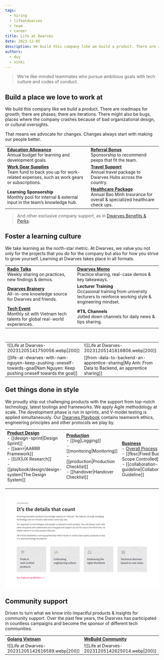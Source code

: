 ```yaml
---
tags:
  - hiring
  - lifeatdwarves
  - team
  - career
title: Life at Dwarves
date: 2023-12-05
description: We build this company like we build a product. There are roadmaps for growth; there are phases; there are iterations. There might also be bugs, places where the company crashes because of bad organizational design, or cultural oversights.
authors:
  - duy
  - nikki
---
```


> We're like-minded teammates who pursue ambitious goals with tech culture and codes of conduct.

## Build a place we love to work at
We build this company like we build a product. There are roadmaps for growth; there are phases; there are iterations. There might also be bugs, places where the company crashes because of bad organizational design, or cultural oversights.

That means we advocate for changes. Changes always start with making our people better.

|                                                                                                                                                                                                                    |                                                                                                                                                                                                 |
| ------------------------------------------------------------------------------------------------------------------------------------------------------------------------------------------------------------------ | ----------------------------------------------------------------------------------------------------------------------------------------------------------------------------------------------- |
| **[Education Allowance](https://github.com/dwarvesf/handbook/blob/master/benefits-and-perks.md#continuing-education-allowance-cea)**<br>Annual budget for learning and development goals.                          | **[Referral Bonus](https://github.com/dwarvesf/handbook/blob/master/benefits-and-perks.md#employee-referral-bonus)**<br>Sponsorship to recommend peeps that fit the team.                       |
| **[Work Gear Supplies](https://github.com/dwarvesf/handbook/blob/master/benefits-and-perks.md#work-supplies-expense)**<br>Team fund to back you up for work-related expenses, such as work gears or subscriptions. | **[Travel Support](https://github.com/dwarvesf/handbook/blob/master/benefits-and-perks.md#flight-tickets-to-dwarves-hubs)**<br>Annual travel package to Dwarves Hubs across the country.        |
| **Learning Sponsorship**<br>Monthly pool for internal & external input in the team’s knowledge hub.                                                                                                                | **[Healthcare Package](https://github.com/dwarvesf/handbook/blob/master/benefits-and-perks.md#annual-healthcare)**<br>Annual Bao Minh Insurance for overall & specialized healthcare check ups. |

> And other exclusive company support, as in [Dwarves Benefits & Perks](https://github.com/dwarvesf/handbook/blob/master/benefits-and-perks.md).

## Foster a learning culture
We take learning as the north-star metric. At Dwarves, we value you not only for the projects that you do for the company but also for how you strive to grow yourself. Learning at Dwarves takes place in all formats.

|                                                                                                                                                                             |                                                                                                                                                                     |
| --------------------------------------------------------------------------------------------------------------------------------------------------------------------------- | ------------------------------------------------------------------------------------------------------------------------------------------------------------------- |
| **[Radio Talks](https://www.youtube.com/channel/UC_SyzGLf6wiqctQFsRI_frw)**<br>Weekly sharing on practices, new findings & demos.                                           | [**Dwarves Memo**](https://memo.d.foundation/Data-Analyst-in-Retail-Trading-e92fe7d046a548d782ddec4fac57f61e)<br>Practice sharing, real-case demos & key takeaways. |
| **[Dwarves Brainery](http://brain.d.foundation/)**<br>All-in-one knowledge source for Dwarves and friends.                                                                  | **Lecturer Training**<br>Occasional training from university lecturers to reinforce working style & engineering mindset.                                            |
| **[Tech Event](https://open.spotify.com/show/7iHr4TuMBhc2LZhLn0YFoI?si=be4abf7312fe44e1&nd=1)**<br>Monthly sit with Vietnam tech talents for global real-world experiences. | **#TIL Channels**<br>Jotted down channels for daily news & tips sharing.                                                                                            |

<br>

|                                                                                                                          |                                                                                                     |                                                                            |
| ------------------------------------------------------------------------------------------------------------------------ | --------------------------------------------------------------------------------------------------- | -------------------------------------------------------------------------- |
| ![[Life at Dwarves-20231205141750056.webp\|200]]                                                                         | ![[Life at Dwarves-20231205141816806.webp\|200]]                                                    | ![[Life at Dwarves-20231205141835285.webp\|200]]                           |
| [[life-at-dwarves-with-nam-nguyen-keep-pushing-oneself-towards-goal\|Nam Nguyen: Keep pushing oneself towards the goal]] | [[from-data-to-backend-an-apprentice-sharing\|My Anh: From Data to Backend, an apprentice sharing]] | [[life-at-dwarves-with-hieu-vu\|Hieu Vu: Python, Java or NodeJS? Golang!]] |

## Get things done in style
We proudly ship out challenging products with the support from top-notch technology, latest toolings and frameworks. We apply Agile methodology at scale. The development phase is run in sprints, and V-model testing is applied simultaneously. Our [Dwarves Playbook](https://github.com/dwarvesf/playbook) contains teamwork ethics, engineering principles and other protocols we play by.

|                                                                                                                                                                                                                                            |                                                                                                                                                                                                                 |                                                                                                                                                                                                                                                                   |                                                                                                                                                                                                                                                                  |
| ------------------------------------------------------------------------------------------------------------------------------------------------------------------------------------------------------------------------------------------ | --------------------------------------------------------------------------------------------------------------------------------------------------------------------------------------------------------------- | ----------------------------------------------------------------------------------------------------------------------------------------------------------------------------------------------------------------------------------------------------------------- | ---------------------------------------------------------------------------------------------------------------------------------------------------------------------------------------------------------------------------------------------------------------- |
| **[Product Design](https://github.com/dwarvesf/playbook#product-design)**<br>- [[design-sprint\|Design Sprint]]<br>- [[aarrr\|AARRR Framework]]<br>- [[UX\|UX Research]]<br>- [[playbook/design/design-system\|The Design System]]<br><br> | [**Production**](https://github.com/dwarvesf/playbook#production)<br>- [[log\|Logging]]<br>- [[monitoring\|Monitoring]]<br>- [[production\|Production Checklist]]<br>- [[handover\|Handover Checklist]]<br><br> | [**Business**](https://github.com/dwarvesf/playbook#business)<br>- [Overall Process](https://github.com/dwarvesf/playbook/blob/master/business/README.md)<br>- [[fbsc\|Fixed Budget, Scope Controlled]]<br>- [[collaboration-guideline\|Collaboration Guideline]] | [**Developing**](https://github.com/dwarvesf/playbook#developing)<br>- [Setup](https://github.com/dwarvesf/playbook#setup)<br>- [Practices](https://github.com/dwarvesf/playbook#practices)<br>- [Platforms](https://github.com/dwarvesf/playbook#platforms)<br> |

![](assets/life-at-dwarves-20231205142525518.webp)

## Community support
Driven to turn what we know into impactful products & insights for community support. Over the past few years, the Dwarves has participated in countless campaigns and become the sponsor of different tech communities.

|                                                  |                                                     |                                                  |                                                  |
| ------------------------------------------------ | --------------------------------------------------- | ------------------------------------------------ | ------------------------------------------------ |
| **[Golang Vietnam](https://golang.org.vn/)**     | **[WeBuild Community](https://webuild.community/)** | **[Techie Story](http://techiestory.co/)**       | **[Startup.vn](https://startup.vn/)**            |
| ![[Life at Dwarves-20231205142616589.webp\|200]] | ![[Life at Dwarves-20231205142625014.webp\|200]]    | ![[Life at Dwarves-20231205142630563.webp\|200]] | ![[Life at Dwarves-20231205142634406.webp\|200]] |
